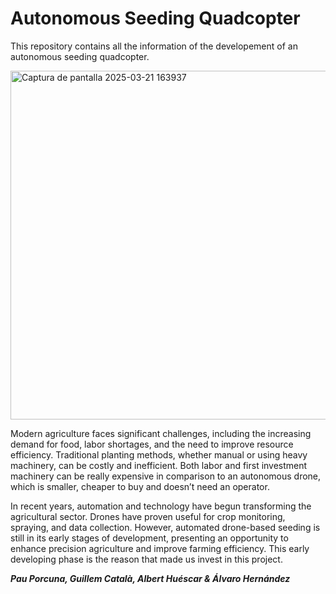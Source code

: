 # Autonomous Seeding Quadcopter
This repository contains all the information of the developement of an autonomous seeding quadcopter.

<img width="558" alt="Captura de pantalla 2025-03-21 163937" src="https://github.com/user-attachments/assets/0b31c592-6af2-4604-8d65-5e654c048a0e" />

Modern agriculture faces significant challenges, including the increasing demand for food, labor shortages, and the need to improve resource efficiency. Traditional planting methods, whether manual or using heavy machinery, can be costly and inefficient. Both labor and first investment machinery  can be really expensive in comparison to an autonomous drone, which is smaller, cheaper to buy and doesn’t need an operator.

In recent years, automation and technology have begun transforming the agricultural sector. Drones have proven useful for crop monitoring, spraying, and data collection. However, automated drone-based seeding is still in its early stages of development, presenting an opportunity to enhance precision agriculture and improve farming efficiency. This early developing phase is the reason that made us invest in this project.


_**Pau Porcuna, Guillem Català, Albert Huéscar & Álvaro Hernández**_
